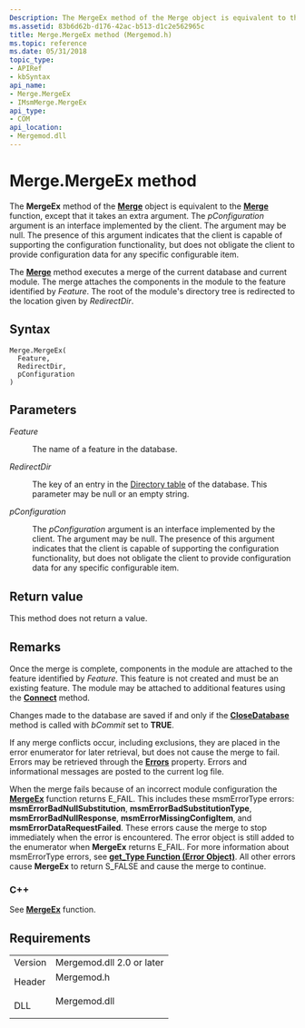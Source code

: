 ```yaml
---
Description: The MergeEx method of the Merge object is equivalent to the Merge function, except that it takes an extra argument.
ms.assetid: 83b6d62b-d176-42ac-b513-d1c2e562965c
title: Merge.MergeEx method (Mergemod.h)
ms.topic: reference
ms.date: 05/31/2018
topic_type: 
- APIRef
- kbSyntax
api_name: 
- Merge.MergeEx
- IMsmMerge.MergeEx
api_type: 
- COM
api_location: 
- Mergemod.dll
---
```


# Merge.MergeEx method

The **MergeEx** method of the [**Merge**](merge-object.md) object is equivalent to the [**Merge**](/windows/win32/api/mergemod/nf-mergemod-imsmmerge-merge) function, except that it takes an extra argument. The *pConfiguration* argument is an interface implemented by the client. The argument may be null. The presence of this argument indicates that the client is capable of supporting the configuration functionality, but does not obligate the client to provide configuration data for any specific configurable item.

The [**Merge**](merge-merge.md) method executes a merge of the current database and current module. The merge attaches the components in the module to the feature identified by *Feature*. The root of the module's directory tree is redirected to the location given by *RedirectDir*.

## Syntax


```JScript
Merge.MergeEx(
  Feature,
  RedirectDir,
  pConfiguration
)
```



## Parameters

<dl> <dt>

*Feature* 
</dt> <dd>

The name of a feature in the database.

</dd> <dt>

*RedirectDir* 
</dt> <dd>

The key of an entry in the [Directory table](directory-table.md) of the database. This parameter may be null or an empty string.

</dd> <dt>

*pConfiguration* 
</dt> <dd>

The *pConfiguration* argument is an interface implemented by the client. The argument may be null. The presence of this argument indicates that the client is capable of supporting the configuration functionality, but does not obligate the client to provide configuration data for any specific configurable item.

</dd> </dl>

## Return value

This method does not return a value.

## Remarks

Once the merge is complete, components in the module are attached to the feature identified by *Feature*. This feature is not created and must be an existing feature. The module may be attached to additional features using the [**Connect**](merge-connect.md) method.

Changes made to the database are saved if and only if the [**CloseDatabase**](merge-closedatabase.md) method is called with *bCommit* set to **TRUE**.

If any merge conflicts occur, including exclusions, they are placed in the error enumerator for later retrieval, but does not cause the merge to fail. Errors may be retrieved through the [**Errors**](merge-errors.md) property. Errors and informational messages are posted to the current log file.

When the merge fails because of an incorrect module configuration the [**MergeEx**](/windows/desktop/api/Mergemod/nf-mergemod-imsmmerge2-mergeex) function returns E\_FAIL. This includes these msmErrorType errors: **msmErrorBadNullSubstitution**, **msmErrorBadSubstitutionType**, **msmErrorBadNullResponse**, **msmErrorMissingConfigItem**, and **msmErrorDataRequestFailed**. These errors cause the merge to stop immediately when the error is encountered. The error object is still added to the enumerator when **MergeEx** returns E\_FAIL. For more information about msmErrorType errors, see [**get\_Type Function (Error Object)**](/windows/win32/api/mergemod/nf-mergemod-imsmerror-get_type). All other errors cause **MergeEx** to return S\_FALSE and cause the merge to continue.

### C++

See [**MergeEx**](/windows/desktop/api/Mergemod/nf-mergemod-imsmmerge2-mergeex) function.

## Requirements



|                    |                                                                                         |
|--------------------|-----------------------------------------------------------------------------------------|
| Version<br/> | Mergemod.dll 2.0 or later<br/>                                                    |
| Header<br/>  | <dl> <dt>Mergemod.h</dt> </dl>   |
| DLL<br/>     | <dl> <dt>Mergemod.dll</dt> </dl> |



 

 